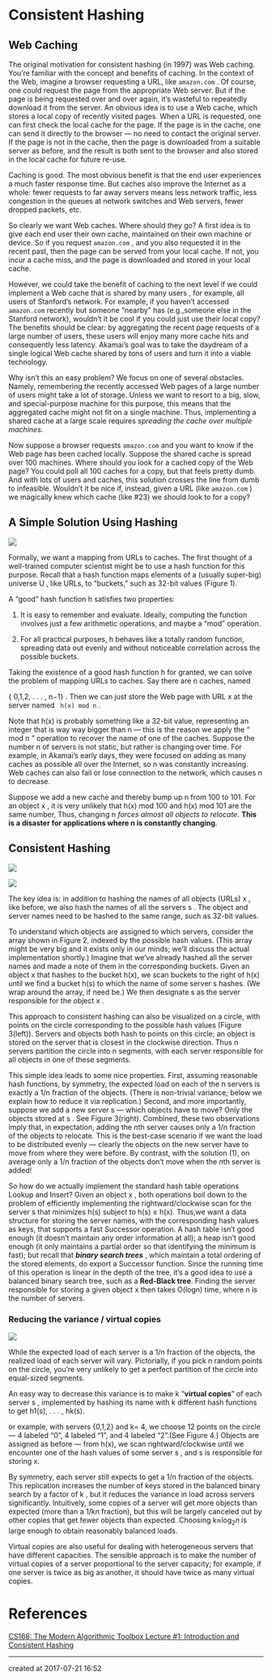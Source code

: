 # Consistent Hashing



## Web Caching

The original motivation for consistent hashing (in 1997) was Web caching.  You’re familiar with  the  concept  and  benefits  of  caching.   In  the  context  of  the  Web,  imagine  a  browser requesting a URL, like `amazon.com` .  Of course, one could request the page from the appropriate Web server.  But if the page is being requested over and over again, it’s wasteful to repeatedly download it from the server.  An obvious idea is to use a Web cache, which stores a local copy of recently visited pages.  When a URL is requested,  one can first check the local cache for the page.  If the page is in the cache, one can send it directly to the browser — no need to contact the original server.  If the page is not in the cache, then the page is downloaded from a suitable server as before, and the result is both sent to the browser and also stored in the local cache for future re-use.

Caching is good. The most obvious benefit is that the end user experiences a much faster response time.  But caches also improve the Internet as a whole:  fewer requests to far away servers means less network traffic, less congestion in the queues at network switches and Web servers, fewer dropped packets, etc.

So  clearly  we  want  Web  caches.   Where  should  they  go?   A  first  idea  is  to  give  each end  user  their  own  cache,  maintained  on  their own  machine  or  device.   So  if  you  request `amazon.com` , and you also requested it in the recent past, then the page can be served from your local cache.  If not, you incur a cache miss, and the page is downloaded and stored in your local cache.

However,  we could take the benefit of caching to the next level if we could implement a  Web  cache  that  is shared by many users ,  for  example,  all  users  of  Stanford’s  network. For example, if you haven’t accessed `amazon.com` recently but someone “nearby” has (e.g.,someone else in the Stanford network), wouldn’t it be cool if you could just use their local copy?   The  benefits  should  be  clear:   by  aggregating  the  recent  page  requests  of  a  large number of users, these users will enjoy many more cache hits and consequently less latency. Akamai’s goal was to take the daydream of a single logical Web cache shared by tons of users and turn it into a viable technology.

Why isn’t this an easy problem?  We focus on one of several obstacles.  Namely, remembering the recently accessed Web pages of a large number of users might take a lot of storage. Unless we want to resort to a big, slow, and special-purpose machine for this purpose, this means that the aggregated cache might not fit on a single machine.  Thus, implementing a shared cache at a large scale requires *spreading the cache over multiple machines*.

Now suppose a browser requests `amazon.com` and you want to know if the Web page has been cached locally.  Suppose the shared cache is spread over 100 machines.  Where should you look for a cached copy of the Web page?  You could poll all 100 caches for a copy, but that  feels  pretty  dumb.   And  with  lots  of  users  and  caches,  this  solution  crosses  the  line from dumb to infeasible.  Wouldn’t it be nice if, instead, given a URL (like `amazon.com` ) we magically knew which cache (like #23) we should look to for a copy?



## A Simple Solution Using Hashing

![](/attachments/algorithm/consistent-hashing-figure-1.png)

Formally,  we  want  a  mapping  from  URLs  to  caches.   The  first  thought  of  a  well-trained computer  scientist  might  be  to  use  a  hash  function  for  this  purpose. Recall  that  a hash function maps elements of a (usually super-big) universe U , like URLs, to “buckets,” such as 32-bit values (Figure 1).

 A “good” hash function h satisfies two properties:

1. It is easy to remember and evaluate.  Ideally, computing the function involves just a few arithmetic operations, and maybe a “mod” operation.


2. For all practical purposes, h behaves like a totally random function,  spreading data out evenly and without noticeable correlation across the possible buckets.

Taking the existence of a good hash function h for granted, we can solve the problem of mapping URLs to caches.  Say there are n caches, named

{ 0,1,2, . . . , n−1} .  Then we can just store the Web page with URL x at the server named ` h(x) mod n` .



Note that h(x) is probably something like a 32-bit value, representing an integer that is way way bigger than n — this is the reason we apply the “ mod n ” operation to recover the name of one of the caches. Suppose the number n of servers is not static,  but rather is changing over time.  For example,  in Akamai’s early days,  they  were  focused  on  adding  as  many  caches  as  possible  all  over  the  Internet,  so n was constantly increasing.  Web caches can also fail or lose connection to the network, which causes n to decrease.

Suppose we add a new cache and thereby bump up n from 100 to 101.  For an object x , it is very unlikely that h(x) mod 100 and h(x) mod 101 are the same number, Thus, changing n *forces almost all objects to relocate*. **This is a disaster for applications where n is constantly changing**.



## Consistent Hashing

![](/attachments/algorithm/consistent-hashing-figure-2.png)


![](/attachments/algorithm/consistent-hashing-figure-3.png)


The key idea is:  in addition to hashing the names of all objects (URLs) x , like before, we also hash the names of all the servers s .  The object and server names need to be hashed to the same range, such as 32-bit values.

To understand which objects are assigned to which servers, consider the array shown in Figure 2, indexed by the possible hash values.  (This array might be very big and it exists only  in  our  minds;  we’ll  discuss  the  actual  implementation  shortly.)   Imagine  that  we’ve already hashed all the server names and made a note of them in the corresponding buckets. Given an object x that hashes to the bucket h(x), we scan buckets to the right of h(x) until we find a bucket h(s) to which the name of some server s hashes.  (We wrap around the array, if need be.)  We then designate s as the server responsible for the object x .

This approach to consistent hashing can also be visualized on a circle, with points on the circle corresponding to the possible hash values (Figure 3(left)).  Servers and objects both hash to points on this circle; an object is stored on the server that is closest in the clockwise direction.  Thus n servers partition the circle into n segments, with each server responsible for all objects in one of these segments.

This simple idea leads to some nice properties.  First, assuming reasonable hash functions, by symmetry, the expected load on each of the n servers is exactly a 1/n fraction of the objects. (There is non-trivial variance; below we explain how to reduce it via replication.)  Second, and more importantly, suppose we add a new server s — which objects have to move? Only the objects stored at s . See Figure 3(right).  Combined, these  two observations imply that, in  expectation,  adding  the *n*th  server  causes  only  a 1/n fraction  of  the  objects  to  relocate. This  is  the  best-case  scenario  if  we  want  the  load  to  be  distributed  evenly  —  clearly  the objects on the new server have to move from where they were before.  By contrast, with the solution (1), on average only a 1/n fraction of the objects don’t move when the *n*th server is added!



So how do we actually implement the standard hash table operations Lookup and Insert? Given an object x , both operations boil down to the problem of efficiently implementing the rightward/clockwise scan for the server s that minimizes h(s) subject to h(s) ≥ h(x). Thus,we want a data structure for storing the server names, with the corresponding hash values as keys, that supports a fast Successor operation.  A hash table isn’t good enough (it doesn’t maintain any order information at all); a heap isn’t good enough (it only maintains a partial order  so  that  identifying  the  minimum  is  fast);  but  recall  that ***binary search trees*** ,  which maintain a total ordering of the stored elements, do export a Successor function. Since the running time of this operation is linear in the depth of the tree, it’s a good idea to use a balanced binary search tree,  such as a **Red-Black tree**.  Finding the server responsible for storing a given object x then takes O(logn) time, where n is the number of servers.



### Reducing the variance / virtual  copies

![](/attachments/algorithm/consistent-hashing-figure-4.png)

While the expected load of each server is a 1/n fraction of the objects, the realized load of each server will vary.  Pictorially, if you pick n random points on  the  circle,  you’re  very  unlikely  to  get  a  perfect  partition  of  the  circle  into  equal-sized segments.

An  easy  way  to  decrease  this  variance  is  to  make k “**virtual  copies**”  of  each  server s , implemented  by  hashing  its  name  with k different  hash  functions  to  get h1(s), . . . , hk(s).

or example,  with servers {0,1,2} and k= 4, we choose 12 points on the circle — 4 labeled “0”, 4 labeled “1”, and 4 labeled “2”.(See Figure 4.)  Objects are assigned as before — from h(x), we scan rightward/clockwise until we encounter one of the hash values of some server s , and s is responsible for storing x.



By symmetry, each server still expects to get a 1/n fraction of the objects.  This replication increases the number of keys stored in the balanced binary search by a factor of k , but it reduces the variance in load across servers significantly.  Intuitively, some copies of a server will  get  more  objects  than  expected  (more  than  a 1/kn fraction),  but  this  will  be  largely canceled  out  by  other  copies  that  get  fewer  objects  than  expected. Choosing k≈$\log_2n$ is  large  enough  to  obtain  reasonably  balanced  loads.  

Virtual copies are also useful for dealing with heterogeneous servers that have different capacities.  The sensible approach is to make the number of virtual copies of a server proportional to the server capacity; for example, if one server is twice as big as another, it should have twice as many virtual copies.




# References

[CS168: The Modern Algorithmic Toolbox Lecture #1: Introduction and Consistent Hashing](http://theory.stanford.edu/~tim/s16/l/l1.pdf)

---

created at 2017-07-21 16:52